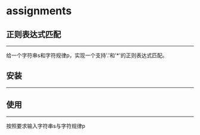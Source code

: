 # assignments
## 正则表达式匹配
---
给一个字符串s和字符规律p，实现一个支持'.'和'*'的正则表达式匹配。
## 安装
---
## 使用
---
按照要求输入字符串s与字符规律p